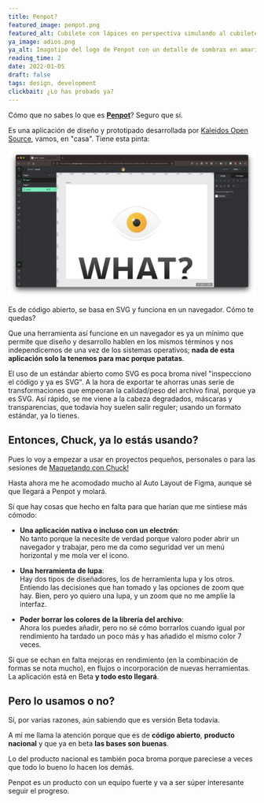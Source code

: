 ```yaml
---
title: Penpot?
featured_image: penpot.png
featured_alt: Cubilete con lápices en perspectiva simulando al cubilete del logo de la aplicación. Todo en blancos, negros, grises y con un fondo amarillo.
ya_image: adios.png 
ya_alt: Imagotipo del logo de Penpot con un detalle de sombras en amarillos anaranjados.
reading_time: 2
date: 2022-01-05
draft: false
tags: design, development
clickbait: ¿Lo has probado ya?
---
```


Cómo que no sabes lo que es [**Penpot**](https://penpot.app/)? Seguro que sí.

Es una aplicación de diseño y prototipado desarrollada por [Kaleidos Open Source](https://kaleidos.net/), vamos, en "casa". Tiene esta pinta:

![Interfaz en el navegador](img/browser.png)

Es de código abierto, se basa en SVG y funciona en un navegador. Cómo te quedas?

Que una herramienta así funcione en un navegador es ya un mínimo que permite que diseño y desarrollo hablen en los mismos términos y nos independicemos de una vez de los sistemas operativos; **nada de esta aplicación solo la tenemos para mac porque patatas**.

El uso de un estándar abierto como SVG es poca broma nivel "inspecciono el código y ya es SVG". A la hora de exportar te ahorras unas serie de transformaciones que empeoran la calidad/peso del archivo final, porque ya es SVG.
Así rápido, se me viene a la cabeza degradados, máscaras y transparencias, que todavía hoy suelen salir reguler; usando un formato estándar, ya lo tienes.

## Entonces, Chuck, ya lo estás usando?

Pues lo voy a empezar a usar en proyectos pequeños, personales o para las sesiones de [Maquetando con Chuck!](https://spacenomads.com/maquetando-con-chuck)

Hasta ahora me he acomodado mucho al Auto Layout de Figma, aunque sé que llegará a Penpot y molará.

Sí que hay cosas que hecho en falta para que harían que me sintiese más cómodo:

- **Una aplicación nativa o incluso con un electrón**:  
  No tanto porque la necesite de verdad porque valoro poder abrir un navegador y trabajar, pero me da como seguridad ver un menú horizontal y me mola ver el icono.

- **Una herramienta de lupa**:  
  Hay dos tipos de diseñadores, los de herramienta lupa y los otros. Entiendo las decisiones que han tomado y las opciones de zoom que hay. Bien, pero yo quiero una lupa, y un zoom que no me amplíe la interfaz.

- **Poder borrar los colores de la librería del archivo**:  
  Ahora los puedes añadir, pero no sé cómo borrarlos cuando igual por rendimiento ha tardado un poco más y has añadido el mismo color 7 veces.

Sí que se echan en falta mejoras en rendimiento (en la combinación de formas se nota mucho), en flujos o incorporación de nuevas herramientas. La aplicación está en Beta **y todo esto llegará**.

## Pero lo usamos o no?

Sí, por varias razones, aún sabiendo que es versión Beta todavía.

A mi me llama la atención porque que es de **código abierto**, **producto nacional** y que ya en beta **las bases son buenas**.

Lo del producto nacional es también poca broma porque pareciese a veces que todo lo bueno lo hacen los demás.

Penpot es un producto con un equipo fuerte y va a ser súper interesante seguir el progreso.